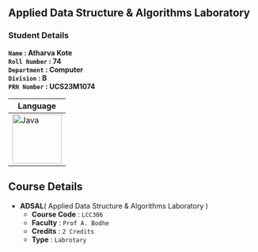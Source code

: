 ## Applied Data Structure & Algorithms Laboratory

### Student Details

**`Name` :  Atharva Kote<br>
`Roll Number` :  74<br>
`Department` :  Computer<br>
`Division` :  B<br>
`PRN Number` :  UCS23M1074<br>**


| Language |
|----------|
|<img src="https://techstack-generator.vercel.app/java-icon.svg" width="100" height="100" alt="Java" />|

## Course Details

- **ADSAL**( Applied Data Structure & Algorithms Laboratory )
  - **Course Code** : `LCC306`
  - **Faculty** : `Prof A. Bodhe`
  - **Credits** : `2 Credits`
  - **Type** : `Labrotary`
